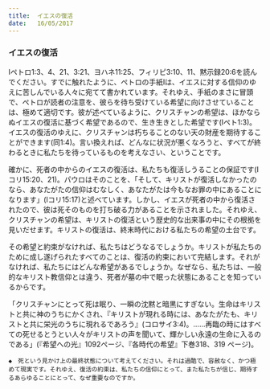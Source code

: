 ```yaml
---
title:  イエスの復活
date:   16/05/2017
---
```


### イエスの復活

Iペトロ1:3、4、21、3:21、ヨハネ11:25、フィリピ3:10、11、黙示録20:6を読んでください。すでに触れたように、ペトロの手紙Iは、イエスに対する信仰のゆえに苦しんでいる人々に宛てて書かれています。それゆえ、手紙のまさに冒頭で、ペトロが読者の注意を、彼らを待ち受けている希望に向けさせていることは、極めて適切です。彼が述べているように、クリスチャンの希望は、ほかならぬイエスの復活に基づく希望であるので、生き生きとした希望です(Iペト1:3)。イエスの復活のゆえに、クリスチャンは朽ちることのない天の財産を期待することができます(同1:4)。言い換えれば、どんなに状況が悪くなろうと、すべてが終わるときに私たちを待っているものを考えなさい、ということです。

確かに、死者の中からのイエスの復活は、私たちも復活しうることの保証です(Iコリ15:20、21)。パウロはそのことを、「そして、キリストが復活しなかったのなら、あなたがたの信仰はむなしく、あなたがたは今もなお罪の中にあることになります」(Iコリ15:17)と述べています。しかし、イエスが死者の中から復活されたので、彼は死そのものを打ち破る力があることを示されました。それゆえ、クリスチャンの希望は、キリストの復活という歴史的な出来事の中にその根拠を見いだせます。キリストの復活は、終末時代における私たちの希望の土台です。

その希望と約束がなければ、私たちはどうなるでしょうか。キリストが私たちのために成し遂げられたすべてのことは、復活の約束において完結します。それがなければ、私たちにはどんな希望があるでしょうか。なぜなら、私たちは、一般的なキリスト教信仰とは違う、死者が墓の中で眠った状態にあることを知っているからです。

「クリスチャンにとって死は眠り、一瞬の沈黙と暗黒にすぎない。生命はキリストと共に神のうちにかくされ、『キリストが現れる時には、あなたがたも、キリストと共に栄光のうちに現れるであろう』(コロサイ3:4)。......再臨の時にはすべての死せるとうとい人々がキリストの声を聞いて、輝かしい永遠の生命に入るのである」(『希望への光』1092ページ、『各時代の希望』下巻318、319 ページ)。

`◆　死という見かけ上の最終状態について考えてください。それは過酷で、容赦なく、かつ極めて現実です。それゆえ、復活の約束は、私たちの信仰にとって、また私たちが信じ、期待するあらゆることにとって、なぜ重要なのですか。`
